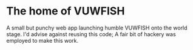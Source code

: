 # The home of VUWFISH

A small but punchy web app launching humble VUWFISH onto the world stage. I'd advise against reusing this code; A fair bit of hackery was employed to make this work. 
